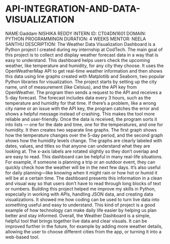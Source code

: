 # API-INTEGRATION-AND-DATA-VISUALIZATION
NAME:Gaddam NISHIKA REDDY 
INTERN ID: CT04DN1601
DOMAIN: PYTHON PROGRAMMINGN
DURATION: 4 WEEKS
MENTOR: NEELA SANTHU
DESCRIPTION:
The Weather Data Visualization Dashboard is a Python project I created during my internship at CodTech. The main goal of this project is to collect and display weather forecast data in a way that is easy to understand. This dashboard helps users check the upcoming weather, like temperature and humidity, for any city they choose. It uses the OpenWeatherMap API to get real-time weather information and then shows this data using line graphs created with Matplotlib and Seaborn, two popular Python libraries for visualization.
The project starts by setting up the city name, unit of measurement (like Celsius), and the API key from OpenWeather. The program then sends a request to the API and receives a 5-day forecast. The forecast includes data every 3 hours, such as the temperature and humidity for that time. If there’s a problem, like a wrong city name or an issue with the API key, the program catches the error and shows a helpful message instead of crashing. This makes the tool more reliable and user-friendly.
Once the data is received, the program sorts it into lists — one for the date and time, one for the temperatures, and one for humidity. It then creates two separate line graphs. The first graph shows how the temperature changes over the 5-day period, and the second graph shows how the humidity levels change. The graphs are clearly labeled with dates, values, and titles so that anyone can understand what they are looking at. The x-axis labels are rotated slightly so they don’t overlap and are easy to read.
This dashboard can be helpful in many real-life situations. For example, if someone is planning a trip or an outdoor event, they can quickly check how the weather will be in the next few days. It’s also useful for daily planning—like knowing when it might rain or how hot or humid it will be at a certain time. The dashboard presents this information in a clean and visual way so that users don’t have to read through long blocks of text or numbers.
Building this project helped me improve my skills in Python, especially in working with APIs, handling JSON data, and creating data visualizations. It showed me how coding can be used to turn live data into something useful and easy to understand. This kind of project is a good example of how technology can make daily life easier by helping us plan better and stay informed.
Overall, the Weather Dashboard is a simple, helpful tool that brings together live data and clear visuals. It can be improved further in the future, for example by adding more weather details, allowing the user to choose different cities from the app, or turning it into a web-based tool.
